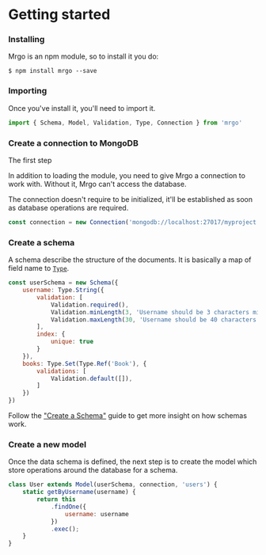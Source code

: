 # Getting started

### Installing

Mrgo is an npm module, so to install it you do:

```
$ npm install mrgo --save
```

### Importing

Once you've install it, you'll need to import it.

```js
import { Schema, Model, Validation, Type, Connection } from 'mrgo'
```

### Create a connection to MongoDB

The first step

In addition to loading the module, you need to give Mrgo a connection to work with. Without it, Mrgo can't access the database.

The connection doesn't require to be initialized, it'll be established as soon as database operations are required.

```js
const connection = new Connection('mongodb://localhost:27017/myproject');
```

### Create a schema

A schema describe the structure of the documents. It is basically a map of field name to [`Type`](./types.md).

```js
const userSchema = new Schema({
    username: Type.String({
        validation: [
            Validation.required(),
            Validation.minLength(3, 'Username should be 3 characters min'),
            Validation.maxLength(30, 'Username should be 40 characters max')
        ],
        index: {
            unique: true
        }
    }),
    books: Type.Set(Type.Ref('Book'), {
        validations: [
            Validation.default([]),
        ]
    })
})
```

Follow the ["Create a Schema"](docs/create-schema.md) guide to get more insight on
how schemas work.

### Create a new model

Once the data schema is defined, the next step is to create the model which store operations
around the database for a schema.

```js
class User extends Model(userSchema, connection, 'users') {
    static getByUsername(username) {
        return this
            .findOne({
                username: username
            })
            .exec();
    }
}
```
